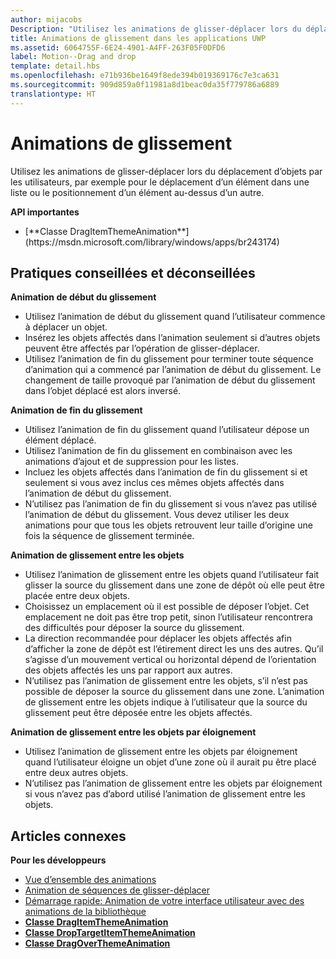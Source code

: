 ```yaml
---
author: mijacobs
Description: "Utilisez les animations de glisser-déplacer lors du déplacement d’objets par les utilisateurs, par exemple pour le déplacement d’un élément dans une liste ou le positionnement d’un élément au-dessus d’un autre."
title: Animations de glissement dans les applications UWP
ms.assetid: 6064755F-6E24-4901-A4FF-263F05F0DFD6
label: Motion--Drag and drop
template: detail.hbs
ms.openlocfilehash: e71b936be1649f8ede394b019369176c7e3ca631
ms.sourcegitcommit: 909d859a0f11981a8d1beac0da35f779786a6889
translationtype: HT
---
```

# <a name="drag-animations"></a>Animations de glissement


<link rel="stylesheet" href="https://az835927.vo.msecnd.net/sites/uwp/Resources/css/custom.css">

Utilisez les animations de glisser-déplacer lors du déplacement d’objets par les utilisateurs, par exemple pour le déplacement d’un élément dans une liste ou le positionnement d’un élément au-dessus d’un autre.

<div class="important-apis" >
<b>API importantes</b><br/>
<ul>
<li>[**Classe DragItemThemeAnimation**](https://msdn.microsoft.com/library/windows/apps/br243174)</li>
</ul>
</div>


## <a name="dos-and-donts"></a>Pratiques conseillées et déconseillées


**Animation de début du glissement**

-   Utilisez l’animation de début du glissement quand l’utilisateur commence à déplacer un objet.
-   Insérez les objets affectés dans l’animation seulement si d’autres objets peuvent être affectés par l’opération de glisser-déplacer.
-   Utilisez l’animation de fin du glissement pour terminer toute séquence d’animation qui a commencé par l’animation de début du glissement. Le changement de taille provoqué par l’animation de début du glissement dans l’objet déplacé est alors inversé.

**Animation de fin du glissement**

-   Utilisez l’animation de fin du glissement quand l’utilisateur dépose un élément déplacé.
-   Utilisez l’animation de fin du glissement en combinaison avec les animations d’ajout et de suppression pour les listes.
-   Incluez les objets affectés dans l’animation de fin du glissement si et seulement si vous avez inclus ces mêmes objets affectés dans l’animation de début du glissement.
-   N’utilisez pas l’animation de fin du glissement si vous n’avez pas utilisé l’animation de début du glissement. Vous devez utiliser les deux animations pour que tous les objets retrouvent leur taille d’origine une fois la séquence de glissement terminée.

**Animation de glissement entre les objets**

-   Utilisez l’animation de glissement entre les objets quand l’utilisateur fait glisser la source du glissement dans une zone de dépôt où elle peut être placée entre deux objets.
-   Choisissez un emplacement où il est possible de déposer l’objet. Cet emplacement ne doit pas être trop petit, sinon l’utilisateur rencontrera des difficultés pour déposer la source du glissement.
-   La direction recommandée pour déplacer les objets affectés afin d’afficher la zone de dépôt est l’étirement direct les uns des autres. Qu’il s’agisse d’un mouvement vertical ou horizontal dépend de l’orientation des objets affectés les uns par rapport aux autres.
-   N’utilisez pas l’animation de glissement entre les objets, s’il n’est pas possible de déposer la source du glissement dans une zone. L’animation de glissement entre les objets indique à l’utilisateur que la source du glissement peut être déposée entre les objets affectés.

**Animation de glissement entre les objets par éloignement**

-   Utilisez l’animation de glissement entre les objets par éloignement quand l’utilisateur éloigne un objet d’une zone où il aurait pu être placé entre deux autres objets.
-   N’utilisez pas l’animation de glissement entre les objets par éloignement si vous n’avez pas d’abord utilisé l’animation de glissement entre les objets.


## <a name="related-articles"></a>Articles connexes

**Pour les développeurs**
* [Vue d’ensemble des animations](https://msdn.microsoft.com/library/windows/apps/mt187350)
* [Animation de séquences de glisser-déplacer](https://msdn.microsoft.com/library/windows/apps/xaml/jj649427)
* [Démarrage rapide: Animation de votre interface utilisateur avec des animations de la bibliothèque](https://msdn.microsoft.com/library/windows/apps/xaml/hh452703)
* [**Classe DragItemThemeAnimation**](https://msdn.microsoft.com/library/windows/apps/br243174)
* [**Classe DropTargetItemThemeAnimation**](https://msdn.microsoft.com/library/windows/apps/br243186)
* [**Classe DragOverThemeAnimation**](https://msdn.microsoft.com/library/windows/apps/br243180)


 




